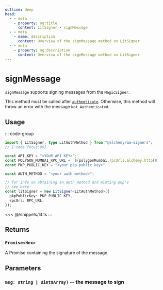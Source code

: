 ```yaml
---
outline: deep
head:
  - - meta
    - property: og:title
      content: LitSigner • signMessage
  - - meta
    - name: description
      content: Overview of the signMessage method on LitSigner
  - - meta
    - property: og:description
      content: Overview of the signMessage method on LitSigner
---
```


# signMessage

`signMessage` supports signing messages from the `MagicSigner`.

This method must be called after [`authenticate`](/packages/aa-signers/magic/authenticate). Otherwise, this method will throw an error with the message `Not Authenticated`.

## Usage

::: code-group

```ts [example.ts]
import { LitSigner, type LitAuthMethod } from "@alchemy/aa-signers";
// [!code focus:99]

const API_KEY = "<YOUR API KEY>";
const POLYGON_MUMBAI_RPC_URL = `${polygonMumbai.rpcUrls.alchemy.http[0]}/${API_KEY}`;
const PKP_PUBLIC_KEY = "<your pkp public key>";

const AUTH_METHOD = "<your auth method>";

// for info on obtaining an auth method and minting pkp's
// see here:
const litSigner = new LitSigner<LitAuthMethod>({
  pkpPublicKey: PKP_PUBLIC_KEY,
  rpcUrl: RPC_URL,
});
```

<<< @/snippets/lit.ts
:::

## Returns

### `Promise<Hex>`

A Promise containing the signature of the message.

## Parameters

### `msg: string | Uint8Array)` -- the message to sign
